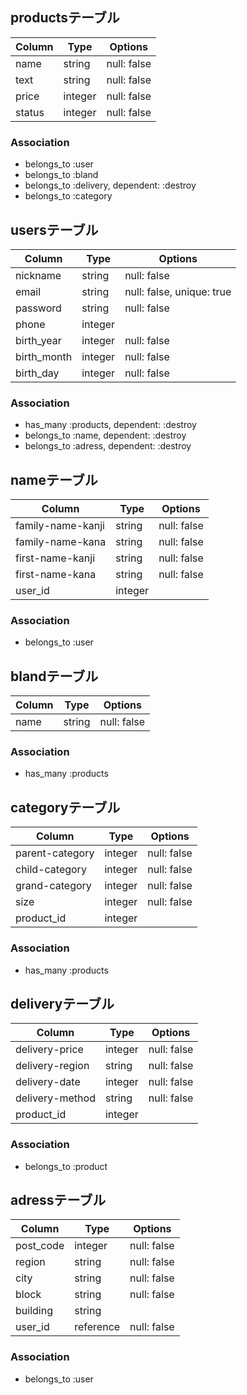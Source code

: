 ## productsテーブル
|Column|Type|Options|
|------|----|-------|
|name|string|null: false|
|text|string|null: false|
|price|integer|null: false|
|status|integer|null: false|
### Association
- belongs_to :user
- belongs_to :bland
- belongs_to :delivery, dependent: :destroy
- belongs_to :category

## usersテーブル
|Column|Type|Options|
|------|----|-------|
|nickname|string|null: false|
|email|string|null: false, unique: true|
|password|string|null: false|
|phone|integer|
|birth_year|integer|null: false|
|birth_month|integer|null: false|
|birth_day|integer|null: false|
### Association
- has_many :products, dependent: :destroy
- belongs_to :name, dependent: :destroy
- belongs_to :adress, dependent: :destroy

## nameテーブル
|Column|Type|Options|
|------|----|-------|
|family-name-kanji|string|null: false|
|family-name-kana|string|null: false|
|first-name-kanji|string|null: false|
|first-name-kana|string|null: false|
|user_id|integer|
### Association
- belongs_to :user

## blandテーブル
|Column|Type|Options|
|------|----|-------|
|name|string|null: false|
### Association
- has_many :products

## categoryテーブル
|Column|Type|Options|
|------|----|-------|
|parent-category|integer|null: false|
|child-category|integer|null: false|
|grand-category|integer|null: false|
|size|integer|null: false|
|product_id|integer|
### Association
- has_many :products

## deliveryテーブル
|Column|Type|Options|
|------|----|-------|
|delivery-price|integer|null: false|
|delivery-region|string|null: false|
|delivery-date|integer|null: false|
|delivery-method|string|null: false|
|product_id|integer|
### Association
- belongs_to :product

## adressテーブル
|Column|Type|Options|
|------|----|-------|
|post_code|integer|null: false|
|region|string|null: false|
|city|string|null: false|
|block|string|null: false|
|building|string|
|user_id|reference|null: false|
### Association
- belongs_to :user
